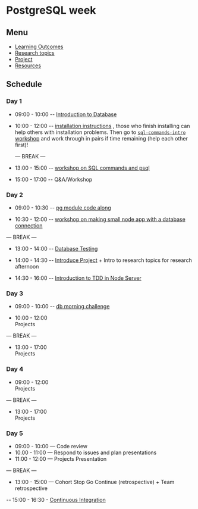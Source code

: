 # PostgreSQL week

## Menu

- [Learning Outcomes](./learning-outcomes.md)
- [Research topics](./research-afternoon.md)
- [Project](./project.md)
- [Resources](./resources)

## Schedule

### Day 1

- 09:00 - 10:00 
  -- [Introduction to Database](https://github.com/foundersandcoders/intro-to-databases)

- 10:00 - 12:00 
  -- [installation instructions](https://github.com/macintoshhelper/learn-sql/blob/master/postgresql/setup.md)
, those who finish installing can help others with installation problems.
Then go to [`sql-commands-intro` workshop](https://github.com/ali-7/sql-commands-intro) and work through in pairs if time remaining (help each other first)!
  
  — BREAK —


- 13:00 - 15:00 -- [workshop on SQL commands and psql](https://github.com/ali-7/postgres-workshop)

- 15:00 - 17:00
  -- Q&A/Workshop

### Day 2

- 09:00 - 10:30 -- [pg module code along](https://github.com/ali-7/pg-code-along)

- 10:30 - 12:00 -- [workshop on making small node app with a database connection](https://github.com/ali-7/pg-workshop)


— BREAK —

- 13:00 - 14:00 -- [Database Testing](https://github.com/ali-7/db-testing-ws)

- 14:00 - 14:30
  -- [Introduce Project](./project.md) + Intro to research topics for research afternoon

- 14:30 - 16:00
  -- [Introduction to TDD in Node Server](https://github.com/foundersandcoders/ws-tdd-node-server)
  

### Day 3

- 09:00 - 10:00 -- [db morning challenge](https://github.com/foundersandcoders/db-morning-challenge)

- 10:00 - 12:00 <br>
  Projects

— BREAK —

- 13:00 - 17:00<br>
  Projects

### Day 4

- 09:00 - 12:00 <br>
  Projects

— BREAK —

- 13:00 - 17:00 <br>
  Projects

### Day 5

- 09:00 - 10:00 — Code review 
- 10.00 - 11:00 — Respond to issues and plan presentations
- 11:00 - 12:00 — Projects Presentation

— BREAK —

- 13:00 - 15:00 — Cohort Stop Go Continue (retrospective) + Team retrospective

-- 15:00 - 16:30 - [Continuous Integration](https://github.com/GSG-G8/master-reference/blob/master/coursebook/week-5/CI.md)